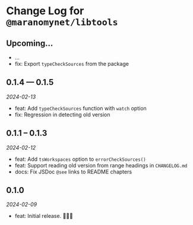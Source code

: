 # Change Log for `@maranomynet/libtools`

## Upcoming...

- ... <!-- Add new lines here. -->
- fix: Export `typeCheckSources` from the package

## 0.1.4 — 0.1.5

_2024-02-13_

- feat: Add `typeCheckSources` function with `watch` option
- fix: Regression in detecting old version

## 0.1.1 – 0.1.3

_2024-02-12_

- feat: Add `tsWorkspaces` option to `errorCheckSources()`
- feat: Support reading old version from range headings in `CHANGELOG.md`
- docs: Fix JSDoc `@see` links to README chapters

## 0.1.0

_2024-02-09_

- feat: Initial release. 🎉🥳👯

